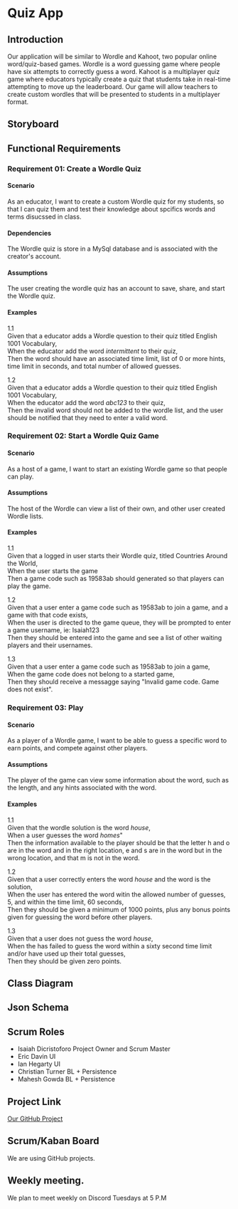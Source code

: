 # Quiz App

## Introduction
Our application will be similar to Wordle and Kahoot, two popular online word/quiz-based games. Wordle is a word guessing game where people have six attempts to correctly guess a word. Kahoot is a multiplayer quiz game where educators typically create a quiz that students take in real-time attempting to move up the leaderboard. Our game will allow teachers to create custom wordles that will be presented to students in a multiplayer format.

## Storyboard

## Functional Requirements


### Requirement 01: Create a Wordle Quiz
#### Scenario
As an educator, I want to create a custom Wordle quiz for my students, so that I can quiz them and test their knowledge about spcifics words and terms disucssed in class.

#### Dependencies
The Wordle quiz is store in a MySql database and is associated with the creator's account.

#### Assumptions
The user creating the wordle quiz has an account to save, share, and start the Wordle quiz.

#### Examples

1.1\
Given that a educator adds a Wordle question to their quiz titled English 1001 Vocabulary,\
When the educator add the word *intermittent* to their quiz,\
Then the word should have an associated time limit, list of 0 or more hints, time limit in seconds, and total number of allowed guesses.

1.2\
Given that a educator adds a Wordle question to their quiz titled English 1001 Vocabulary,\
When the educator add the word *abc123* to their quiz,\
Then the invalid word should not be added to the wordle list, and the user should be notified that they need to enter a valid word.

### Requirement 02: Start a Wordle Quiz Game
#### Scenario
As a host of a game, I want to start an existing Wordle game so that people can play.

#### Assumptions
The host of the Wordle can view a list of their own, and other user created Wordle lists.

#### Examples

1.1\
Given that a logged in user starts their Wordle quiz, titled Countries Around the World,\
When the user starts the game\
Then a game code such as 19583ab should generated so that players can play the game.

1.2\
Given that a user enter a game code such as 19583ab to join a game, and a game with that code exists,\
When the user is directed to the game queue, they will be prompted to enter a game username, ie: Isaiah123\
Then they should be entered into the game and see a list of other waiting players and their usernames.

1.3\
Given that a user enter a game code such as 19583ab to join a game,\
When the game code does not belong to a started game, \
Then they should receive a messagge saying "Invalid game code. Game does not exist".

### Requirement 03: Play
#### Scenario
As a player of a Wordle game, I want to be able to guess a specific word to earn points, and compete against other players.

#### Assumptions
The player of the game can view some information about the word, such as the length, and any hints associated with the word.

#### Examples

1.1\
Given that the wordle solution is the word *house*,\
When a user guesses the word *homes*"\
Then the information available to the player should be that the letter h and o are in the word and in the right location, e and s are in the word but in the wrong location, and that m is not in the word.

1.2\
Given that a user correctly enters the word *house* and the word is the solution,\
When the user has entered the word witin the allowed number of guesses, 5, and within the time limit, 60 seconds,\
Then they should be given a minimum of 1000 points, plus any bonus points given for guessing the word before other players.

1.3\
Given that a user does not guess the word *house*,\
When the has failed to guess the word within a sixty second time limit and/or have used up their total guesses,\
Then they should be given zero points.



## Class Diagram

## Json Schema

## Scrum Roles

- Isaiah Dicristoforo Project Owner and Scrum Master 
- Eric Davin UI 
- Ian Hegarty UI
- Christian Turner BL + Persistence
- Mahesh Gowda BL + Persistence


## Project Link
[Our GitHub Project](https://github.com/IsaiahDicristoforo/QuizAppGroupProject)

## Scrum/Kaban Board
We are using GitHub projects.

## Weekly meeting.
We plan to meet weekly on Discord Tuesdays at 5 P.M

